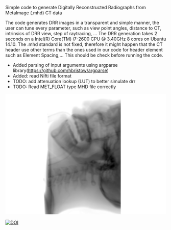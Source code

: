 Simple code to generate Digitally Reconstructed Radiographs from MetaImage (.mhd) CT data

The code generates DRR images in a transparent and simple manner, the user can tune every parameter, such as view point angles, distance to CT, intrinsics of DRR view, step of raytracing, ...
The DRR generation takes 2 seconds on a Intel(R) Core(TM) i7-2600 CPU @ 3.40GHz 8 cores on Ubuntu 14.10.
The .mhd standard is not fixed, therefore it might happen that the CT header use other terms than the ones used in our code for header element such as Element Spacing,... This should be check before running the code.

- Added parsing of input arguments using argparse library(https://github.com/hbristow/argparse)
- Added:  read Nifti file format
- TODO: add attenuation lookup (LUT) to better simulate drr
- TODO: Read MET_FLOAT type MHD file correctly

![Sample Output](https://github.com/msrepo/DRR-renderer/blob/master/FullHead.png)

[![DOI](https://zenodo.org/badge/88970535.svg)](https://zenodo.org/badge/latestdoi/88970535)


